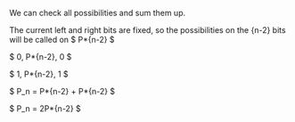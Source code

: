 We can check all possibilities and sum them up.

The current left and right bits are fixed, so the possibilities on the {n-2} bits will be called on $ P\*{n-2} $

$ 0, P\*{n-2}, 0 $

$ 1, P\*{n-2}, 1 $

$ P_n = P*{n-2} + P*{n-2} $

$ P_n = 2P\*{n-2} $
